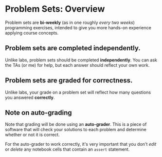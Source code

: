 # Problem Sets: Overview

Problem sets are **bi-weekly** (as in one roughly *every two weeks*) programming exercises, intended to give you more hands-on experience applying course concepts.

## Problem sets are completed independently.

Unlike labs, problem sets should be completed **independently**. You can ask the TAs (or me) for help, but each answer should reflect your own work.

## Problem sets are graded for correctness. 

Unlike labs, your grade on a problem set will reflect how many questions you answered **correctly**.

## Note on auto-grading

Note that grading will be done using an **auto-grader**. This is a piece of software that will check your solutions to each problem and determine whether or not it is correct. 

For the auto-grader to work correctly, it's very important that you don't *edit* or *delete* any notebook cells that contain an `assert` statement.
